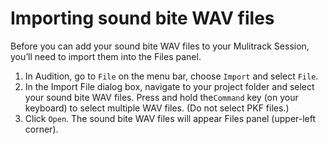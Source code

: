 # Importing sound bite WAV files

Before you can add your sound bite WAV files to your Mulitrack Session, you’ll need to import them into the Files panel.

1. In Audition, go to `File` on the menu bar, choose `Import` and select `File`.
2. In the Import File dialog box, navigate to your project folder and select your sound bite WAV files. Press and hold the`Command` key \(on your keyboard\) to select multiple WAV files. \(Do not select PKF files.\)
3. Click `Open`. The sound bite WAV files will appear Files panel \(upper-left corner\).

